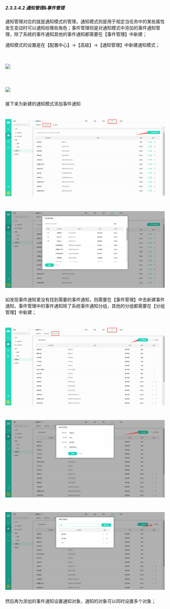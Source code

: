 ##### 2.3.3.4.2 通知管理&事件管理

通知管理对应的就是通知模式的管理，通知模式则是用于规定当任务中的某些属性发生变动时可以通知给哪些角色；事件管理则是对通知模式中添加的事件通知管理，除了系统的事件通知其他的事件通知都需要在【事件管理】中新建；

通知模式的设置是在【配置中心】→【高级】→【通知管理】中新建通知模式；

# ![](/assets/04-高级-通知管理-新建通知模式1.png)

# ![](/assets/04-高级-通知管理-新建通知模式2.png)

接下来为新建的通知模式添加事件通知

# ![](/assets/04-高级-通知管理-添加事件通知1.png)

# ![](/assets/04-高级-通知管理-添加事件通知2.png)

如发现事件通知里没有找到需要的事件通知，则需要在【事件管理】中去新建事件通知，事件管理中的事件通知除了系统事件通知分组，其他的分组都需要在【分组管理】中新建；

# ![](/assets/04-高级-事件管理1.png)

# ![](/assets/04-高级-事件管理-新建事件.png)

# ![](/assets/04-高级-事件管理-新建分组管理.png)

然后再为添加的事件通知设置通知对象，通知的对象可以同时设置多个对象；


